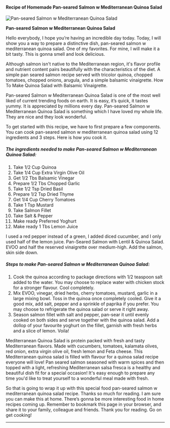             

#### Recipe of Homemade Pan-seared Salmon w Mediterranean Quinoa Salad

![Pan-seared Salmon w Mediterranean Quinoa Salad](https://img-global.cpcdn.com/recipes/7a163aeb62767180/751x532cq70/pan-seared-salmon-w-mediterranean-quinoa-salad-recipe-main-photo.jpg)

**Pan-seared Salmon w Mediterranean Quinoa Salad**

Hello everybody, I hope you’re having an incredible day today. Today, I will show you a way to prepare a distinctive dish, pan-seared salmon w mediterranean quinoa salad. One of my favorites. For mine, I will make it a bit tasty. This is gonna smell and look delicious.

Although salmon isn't native to the Mediterranean region, it's flavor profile and nutrient content pairs beautifully with the characteristics of the diet. A simple pan seared salmon recipe served with tricolor quinoa, chopped tomatoes, chopped onions, arugula, and a simple balsamic vinaigrette. How To Make Quinoa Salad with Balsamic Vinaigrette.

Pan-seared Salmon w Mediterranean Quinoa Salad is one of the most well liked of current trending foods on earth. It is easy, it’s quick, it tastes yummy. It is appreciated by millions every day. Pan-seared Salmon w Mediterranean Quinoa Salad is something which I have loved my whole life. They are nice and they look wonderful.

To get started with this recipe, we have to first prepare a few components. You can cook pan-seared salmon w mediterranean quinoa salad using 12 ingredients and 3 steps. Here is how you cook it.

##### The ingredients needed to make Pan-seared Salmon w Mediterranean Quinoa Salad:

1.  Take 1/2 Cup Quinoa
2.  Take 1/4 Cup Extra Virgin Olive Oil
3.  Get 1/2 Tbs Balsamic Vinegar
4.  Prepare 1/2 Tbs Chopped Garlic
5.  Take 1/2 Tsp Dried Basil
6.  Prepare 1/2 Tsp Dried Thyme
7.  Get 1/4 Cup Cherry Tomatoes
8.  Take 1 Tsp Mustard
9.  Take Salmon Fillet
10.  Take Salt & Pepper
11.  Make ready Preferred Yoghurt
12.  Make ready 1 Tbs Lemon Juice

I used a red pepper instead of a green, I added diced cucumber, and I only used half of the lemon juice. Pan-Seared Salmon with Lentil & Quinoa Salad. EVOO and half the reserved vinaigrette over medium-high. Add the salmon, skin side down.

##### Steps to make Pan-seared Salmon w Mediterranean Quinoa Salad:

1.  Cook the quinoa according to package directions with 1/2 teaspoon salt added to the water. You may choose to replace water with chicken stock for a stronger flavour. Cool completely.
2.  Mix EVOO, vinegar, dried herbs, cherry tomatoes, mustard, garlic in a large mixing bowl. Toss in the quinoa once completely cooled. Give it a good mix, add salt, pepper and a sprinkle of paprika if you prefer. You may choose to refrigerate the quinoa salad or serve it right away.
3.  Season salmon fillet with salt and pepper, pan-sear it until evenly cooked on both sides and serve together with the quinoa salad. Add a dollop of your favourite yoghurt on the fillet, garnish with fresh herbs and a slice of lemon. Voila!

Mediterranean Quinoa Salad is protein packed with fresh and tasty Mediterranean flavors. Made with cucumbers, tomatoes, kalamata olives, red onion, extra virgin olive oil, fresh lemon and Feta cheese. This Mediterranean quinoa salad is filled with flavour for a quinoa salad recipe everyone will love! Pan seared salmon seasoned with warm spices and then topped with a light, refreshing Mediterranean salsa fresca is a healthy and beautiful dish fit for a special occasion! It's easy enough to prepare any time you'd like to treat yourself to a wonderful meal made with fresh.

So that is going to wrap it up with this special food pan-seared salmon w mediterranean quinoa salad recipe. Thanks so much for reading. I am sure you can make this at home. There’s gonna be more interesting food in home recipes coming up. Remember to bookmark this page in your browser, and share it to your family, colleague and friends. Thank you for reading. Go on get cooking!

* * *